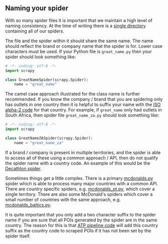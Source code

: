 ## Naming your spider

With so many spider files it is important that we maintain
a high level of naming consistency.
At the time of writing there is a
[single directory](../locations/spiders)
containing all of our spiders.

The file and the spider within it should share the same name.
The name should reflect the brand or company name that the
spider is for. Lower case characters must be used.
If your Python file is `great_name.py` then your spider
should look something like:

```python
# -*- coding: utf-8 -*-
import scrapy

class GreatNameSpider(scrapy.Spider):
    name = "great_name"
```

The camel case approach illustrated for the class name
is further recommended. If you know the company / brand
that you are spidering only has outlets in one country then it
is helpful to suffix your name with the
[ISO alpha-2 code](https://en.wikipedia.org/wiki/ISO_3166-1_alpha-2)
for that country. For example,  if `great_name` only had outlets in
South Africa, then spider file `great_name_za.py` should look
something like:

```python
# -*- coding: utf-8 -*-
import scrapy

class GreatNameZASpider(scrapy.Spider):
    name = "great_name_za"
```

If a brand / company is present in multiple territories, and
the spider is able
to access all of these using a common approach / API, then do not
qualify the spider name with a country code.
An example of this would be the
[Decathlon spider](../locations/spiders/decathlon.py).

Sometimes things get a little complex. There is a primary
[mcdonalds.py](../locations/spiders/mcdonalds.py) spider which
is able to process many major countries with a common API.
There are country specific spiders, e.g.
[mcdonalds_pt.py](../locations/spiders/mcdonalds_pt.py),
which cover a single territory.
There are also some McDonald's spiders which cover
a small number of countries with the same approach,
e.g. [mcdonalds_baltics.py](../locations/spiders/mcdonalds_baltics.py).

It is quite important that you only add a two character
suffix to the spider name if you are sure that all POIs generated
by the spider are in the same country. The reason for this
is that [ATP pipeline code](../locations/pipelines.py) will add
this country suffix as the country code to scraped POIs if it
has not been set by the spider itself.
